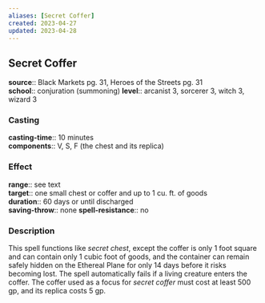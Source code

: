 ```yaml
---
aliases: [Secret Coffer]
created: 2023-04-27
updated: 2023-04-28
---
```


## Secret Coffer

**source**:: Black Markets pg. 31, Heroes of the Streets pg. 31  
**school**:: conjuration (summoning)
**level**:: arcanist 3, sorcerer 3, witch 3, wizard 3

### Casting

**casting-time**:: 10 minutes  
**components**:: V, S, F (the chest and its replica)

### Effect

**range**:: see text  
**target**:: one small chest or coffer and up to 1 cu. ft. of goods  
**duration**:: 60 days or until discharged  
**saving-throw**:: none
**spell-resistance**:: no

### Description

This spell functions like *secret chest*, except the coffer is only 1 foot square and can contain only 1 cubic foot of goods, and the container can remain safely hidden on the Ethereal Plane for only 14 days before it risks becoming lost. The spell automatically fails if a living creature enters the coffer. The coffer used as a focus for *secret coffer* must cost at least 500 gp, and its replica costs 5 gp.

